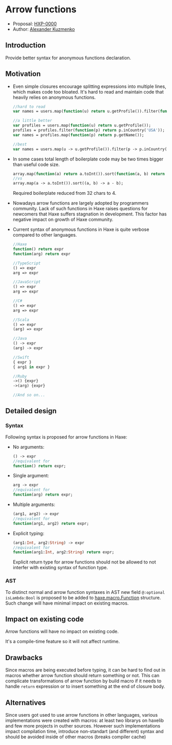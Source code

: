 # Arrow functions

* Proposal: [HXP-0000](0000-arrow-functions.md)
* Author: [Alexander Kuzmenko](https://github.com/RealyUniqueName)

## Introduction

Provide better syntax for anonymous functions declaration.

## Motivation

* Even simple closures encourage splitting expressions into multiple lines, which makes code too bloated.
    It's hard to read and maintain code that heavily relies on anonymous functions.
    ```haxe
    //hard to read
    var names = users.map(function(u) return u.getProfile()).filter(function(p) return p.inCountry('USA')).map(function(p) return p.getName());

    //a little better
    var profiles = users.map(function(u) return u.getProfile());
    profiles = profiles.filter(function(p) return p.inCountry('USA'));
    var names = profiles.map(function(p) return p.getName());

    //best
    var names = users.map(u -> u.getProfile()).filter(p -> p.inCountry('USA')).map(p -> p.getName());
    ```

* In some cases total length of boilerplate code may be two times bigger than useful code size.
    ```haxe
    array.map(function(a) return a.toInt()).sort(function(a, b) return a - b);
    //vs
    array.map(a -> a.toInt()).sort((a, b) -> a - b);
    ```
    Required boilerplate reduced from 32 chars to 4.

* Nowadays arrow functions are largely adopted by programmers community.
    Lack of such functions in Haxe raises questions for newcomers that Haxe suffers stagnation in development.
    This factor has negative impact on growth of Haxe community.

* Current syntax of anonymous functions in Haxe is quite verbose compared to other languages.
    ```haxe
    //Haxe
    function() return expr
    function(arg) return expr

    //TypeScript
    () => expr
    arg => expr

    //JavaScript
    () => expr
    arg => expr

    //C#
    () => expr
    arg => expr

    //Scala
    () => expr
    (arg) => expr

    //Java
    () -> expr
    (arg) -> expr

    //Swift
    { expr }
    { arg1 in expr }

    //Ruby
    ->() {expr}
    ->(arg) {expr}

    //And so on...
    ```

## Detailed design

### Syntax

Following syntax is proposed for arrow functions in Haxe:

* No arguments:

    ```haxe
    () -> expr
    //equivalent for
    function() return expr;
    ```

* Single argument:

    ```haxe
    arg -> expr
    //equivalent for
    function(arg) return expr;
    ```

* Multiple arguments:

    ```haxe
    (arg1, arg2) -> expr
    //equivalent for
    function(arg1, arg2) return expr;
    ```

* Explicit typing:

    ```haxe
    (arg1:Int, arg2:String) -> expr
    //equivalent for
    function(arg1:Int, arg2:String) return expr;
    ```
    Explicit return type for arrow functions should not be allowed to not interfer with existing syntax of function type.

### AST

To distinct normal and arrow function syntaxes in AST new field `@:optional isLambda:Bool` is proposed to be added to [haxe.macro.Function](http://api.haxe.org/haxe/macro/Function.html) structure. Such change will have minimal impact on existing macros.

## Impact on existing code

Arrow functions will have no impact on existing code.

It's a compile-time feature so it will not affect runtime.

## Drawbacks

Since macros are being executed before typing, it can be hard to find out in macros whether arrow function should return something or not.  This can complicate transformations of arrow function by build macro if it needs to handle `return` expression or to insert something at the end of closure body.

## Alternatives

Since users got used to use arrow functions in other languages, various implementations were created with macros: at least two librarys on haxelib
and few more projects in outher sources.
However such implementations impact compilation time, introduce non-standart (and different) syntax and should be avoided inside of other macros (breaks compiler cache)
